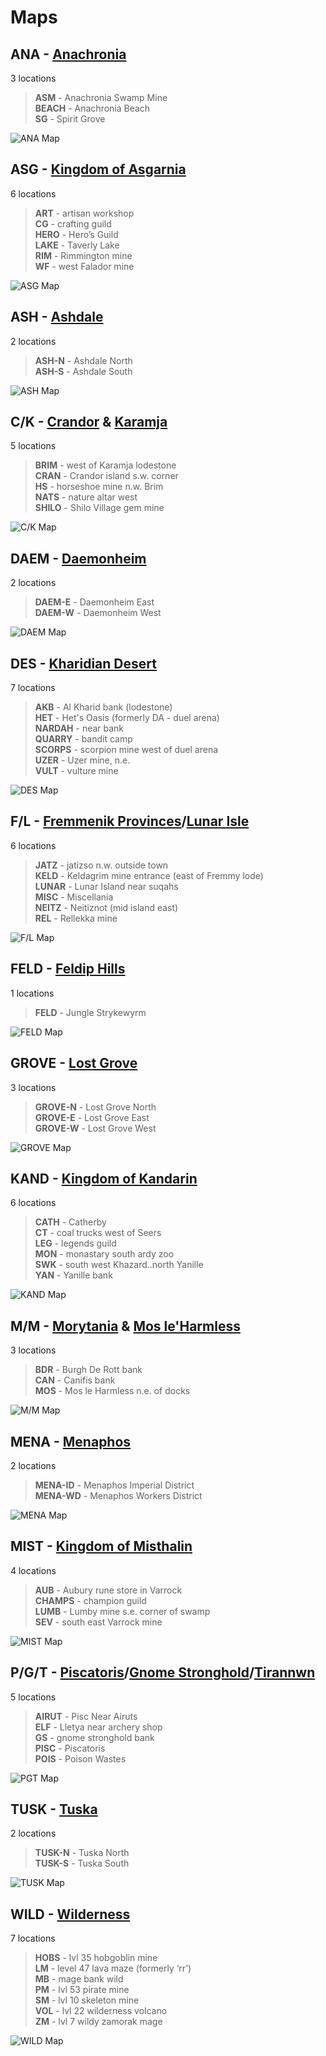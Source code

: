# Maps


## **ANA** - [Anachronia](<https://runescape.wiki/w/Anachronia>)
3 locations
>**ASM** - Anachronia Swamp Mine  
 **BEACH** - Anachronia Beach  
 **SG** - Spirit Grove  

![ANA Map](<images/ana.png>)


## **ASG** - [Kingdom of Asgarnia](<https://runescape.wiki/w/Asgarnia>)
6 locations
> **ART** - artisan workshop  
 **CG** - crafting guild  
 **HERO** - Hero’s Guild  
 **LAKE** - Taverly Lake  
 **RIM** - Rimmington mine  
 **WF** - west Falador mine  

![ASG Map](<images/asg.png>)


## **ASH** - [Ashdale](<https://runescape.wiki/w/Ashdale>)
2 locations
> **ASH-N** - Ashdale North  
 **ASH-S** - Ashdale South  

![ASH Map](<images/ash.png>)


## **C/K** - [Crandor](<https://runescape.wiki/w/Crandor>) & [Karamja](<https://runescape.wiki/w/Karamja>)
5 locations
> **BRIM** - west of Karamja lodestone  
 **CRAN** - Crandor island s.w. corner  
 **HS** - horseshoe mine n.w. Brim  
 **NATS** - nature altar west  
 **SHILO** - Shilo Village gem mine  

![C/K Map](<images/ck.png>)


## **DAEM** - [Daemonheim](<https://runescape.wiki/w/Daemonheim>)
2 locations
> **DAEM-E** - Daemonheim East  
 **DAEM-W** - Daemonheim West  

![DAEM Map](<images/daem.png>)


## **DES** - [Kharidian Desert](<https://runescape.wiki/w/Kharidian_Desert>)
7 locations
> **AKB** - Al Kharid bank (lodestone)  
 **HET** - Het's Oasis (formerly DA - duel arena)  
 **NARDAH** - near bank  
 **QUARRY** - bandit camp  
 **SCORPS** - scorpion mine west of duel arena  
 **UZER** - Uzer mine, n.e.  
 **VULT** - vulture mine  

![DES Map](<images/des.png>)


## **F/L** - [Fremmenik Provinces](<https://runescape.wiki/w/Fremennik_Province>)/[Lunar Isle](<https://runescape.wiki/w/Lunar_Isle>)
6 locations
> **JATZ** - jatizso n.w. outside town  
 **KELD** - Keldagrim mine entrance (east of Fremmy lode)  
 **LUNAR** - Lunar Island near suqahs  
 **MISC** - Miscellania  
 **NEITZ** - Neitiznot (mid island east)  
 **REL** - Rellekka mine  

![F/L Map](<images/fl.png>)


## **FELD** - [Feldip Hills](<https://runescape.wiki/w/Feldip_Hills>)
1 locations
> **FELD** - Jungle Strykewyrm  

![FELD Map](<images/feld.png>)


## **GROVE** - [Lost Grove](<https://runescape.wiki/w/Lost_Grove>)
3 locations
> **GROVE-N** - Lost Grove North  
 **GROVE-E** - Lost Grove East  
 **GROVE-W** - Lost Grove West  

![GROVE Map](<images/grove.png>)


## **KAND** - [Kingdom of Kandarin](<https://runescape.wiki/w/Kandarin>)
6 locations
> **CATH** - Catherby  
 **CT** - coal trucks west of Seers  
 **LEG** - legends guild  
 **MON** - monastary south ardy zoo  
 **SWK** - south west Khazard..north Yanille  
 **YAN** - Yanille bank  

![KAND Map](<images/kand.png>)


## **M/M** - [Morytania](<https://runescape.wiki/w/Morytania>) & [Mos le'Harmless](<https://runescape.wiki/w/Mos_Le%27Harmless>)
3 locations
> **BDR** - Burgh De Rott bank  
 **CAN** - Canifis bank  
 **MOS** - Mos le Harmless n.e. of docks  

![M/M Map](<images/mm.png>)


## **MENA** - [Menaphos](<https://runescape.wiki/w/Menaphos>)
2 locations
> **MENA-ID** - Menaphos Imperial District  
 **MENA-WD** - Menaphos Workers District  

![MENA Map](<images/mena.png>)


## **MIST** - [Kingdom of Misthalin](<https://runescape.wiki/w/Misthalin>)
4 locations
> **AUB** - Aubury rune store in Varrock  
 **CHAMPS** - champion guild  
 **LUMB** - Lumby mine s.e. corner of swamp  
 **SEV** - south east Varrock mine  

![MIST Map](<images/mist.png>)


## **P/G/T** - [Piscatoris](<https://runescape.wiki/w/Piscatoris_south_mine>)/[Gnome Stronghold](<https://runescape.wiki/w/Tree_Gnome_Stronghold>)/[Tirannwn](<https://runescape.wiki/w/Tirannwn>)
5 locations
> **AIRUT** - Pisc Near Airuts  
 **ELF** - Lletya near archery shop  
 **GS** - gnome stronghold bank  
 **PISC** - Piscatoris  
 **POIS** - Poison Wastes  

![PGT Map](<images/pgt.png>)


## **TUSK** - [Tuska](<https://runescape.wiki/w/Tuska>)
2 locations
> **TUSK-N** - Tuska North  
 **TUSK-S** - Tuska South  

![TUSK Map](<images/tusk.png>)


## **WILD** - [Wilderness](<https://runescape.wiki/w/Wilderness>)
7 locations
> **HOBS** - lvl 35 hobgoblin mine  
 **LM** - level 47 lava maze (formerly ‘rr’)  
 **MB** - mage bank wild  
 **PM** - lvl 53 pirate mine  
 **SM** - lvl 10 skeleton mine  
 **VOL** - lvl 22 wilderness volcano  
 **ZM** - lvl 7 wildy zamorak mage  

![WILD Map](<images/wild.png>)

